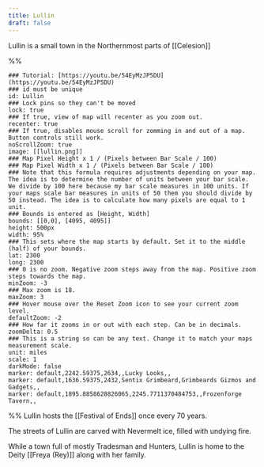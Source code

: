 ```yaml
---
title: Lullin
draft: false
---
```

Lullin is a small town in the Northernmost parts of [[Celesion]]

%%

```leaflet  
### Tutorial: [https://youtu.be/54EyMzJP5DU](https://youtu.be/54EyMzJP5DU)  
### id must be unique  
id: Lullin  
### Lock pins so they can't be moved  
lock: true  
### If true, view of map will recenter as you zoom out.  
recenter: true  
### If true, disables mouse scroll for zomming in and out of a map. Button controls still work.  
noScrollZoom: true  
image: [[lullin.png]]  
### Map Pixel Height x 1 / (Pixels between Bar Scale / 100)  
### Map Pixel Width x 1 / (Pixels between Bar Scale / 100)  
### Note that this formula requires adjustments depending on your map. The idea is to determine the number of units between your bar scale. We divide by 100 here because my bar scale measures in 100 units. If your maps scale bar measures in units of 50 them you should divide by 50 instead. The idea is to calculate how many pixels are equal to 1 unit.  
### Bounds is entered as [Height, Width]  
bounds: [[0,0], [4095, 4095]]  
height: 500px  
width: 95%  
### This sets where the map starts by default. Set it to the middle (half) of your bounds.  
lat: 2300 
long: 2300  
### 0 is no zoom. Negative zoom steps away from the map. Positive zoom steps towards the map.  
minZoom: -3  
### Max zoom is 18.  
maxZoom: 3  
### Hover mouse over the Reset Zoom icon to see your current zoom level.  
defaultZoom: -2  
### How far it zooms in or out with each step. Can be in decimals.  
zoomDelta: 0.5  
### This is a string so can be any text. Change it to match your maps measurement scale.  
unit: miles  
scale: 1  
darkMode: false
marker: default,2242.59375,2634,,Lucky Looks,,
marker: default,1636.59375,2432,Sentix Grimbeard,Grimbeards Gizmos and Gadgets,,
marker: default,1895.8858628826065,2245.7711370484753,,Frozenforge Tavern,,

```

%%
Lullin hosts the [[Festival of Ends]] once every 70 years.

The streets of Lullin are carved with Nevermelt ice, filled with undying fire.

While a town full of mostly Tradesman and Hunters, Lullin is home to the Deity [[Freya (Rey)]]
along with her family.

